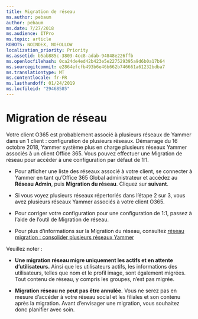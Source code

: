 ```yaml
---
title: Migration de réseau
ms.author: pebaum
author: pebaum
ms.date: 7/27/2018
ms.audience: ITPro
ms.topic: article
ROBOTS: NOINDEX, NOFOLLOW
localization_priority: Priority
ms.assetid: b5ab885c-3803-4cc8-adab-94848e226ffb
ms.openlocfilehash: 0ca24de4ed42b423e5e227529395a9d6b0a17b64
ms.sourcegitcommit: e2864efcfb493b6e46b662b746661a61232bdba7
ms.translationtype: MT
ms.contentlocale: fr-FR
ms.lasthandoff: 01/24/2019
ms.locfileid: "29468585"
---
```

# <a name="network-migration"></a>Migration de réseau

Votre client O365 est probablement associé à plusieurs réseaux de Yammer dans un 1 client : configuration de plusieurs réseaux. Démarrage du 16 octobre 2018, Yammer système plus en charge plusieurs réseaux Yammer associés à un client Office 365. Vous pouvez effectuer une Migration de réseau pour accéder à une configuration par défaut de 1:1.
  
- Pour afficher une liste des réseaux associé à votre client, se connecter à Yammer en tant qu’Office 365 Global administrateur et accédez au **Réseau Admin**, puis **Migration du réseau**. Cliquez sur **suivant**.
    
- Si vous voyez plusieurs réseaux répertoriés dans l’étape 2 sur 3, vous avez plusieurs réseaux Yammer associés à votre client O365.
    
- Pour corriger votre configuration pour une configuration de 1:1, passez à l’aide de l’outil de Migration de réseau.
    
- Pour plus d’informations sur la Migration du réseau, consultez [réseau migration : consolider plusieurs réseaux Yammer](https://support.office.com/article/a22c1b20-9231-4ce2-a916-392b1056d002)
    
Veuillez noter :
  
- **Une migration réseau migre uniquement les actifs et en attente d’utilisateurs.** Ainsi que les utilisateurs actifs, les informations des utilisateurs, telles que nom et le profil image, sont également migrées. Tout contenu de réseau, y compris les groupes, n’est pas migrée. 
    
- **Migration réseau ne peut pas être annulée.** Vous ne serez pas en mesure d’accéder à votre réseau social et les filiales et son contenu après la migration. Avant d’envisager une migration, vous souhaitez donc planifier avec soin. 
    

